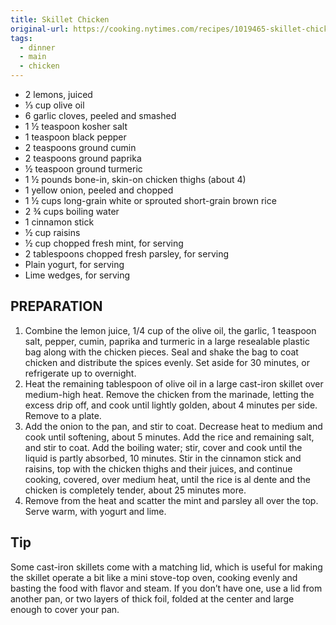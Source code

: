 ```yaml
---
title: Skillet Chicken
original-url: https://cooking.nytimes.com/recipes/1019465-skillet-chicken-with-cumin-paprika-and-mint
tags:
  - dinner
  - main
  - chicken
---
```

* 2 lemons, juiced
* ⅓ cup olive oil
* 6 garlic cloves, peeled and smashed
* 1 ½ teaspoon kosher salt
* 1 teaspoon black pepper
* 2 teaspoons ground cumin
* 2 teaspoons ground paprika
* ½ teaspoon ground turmeric
* 1 ½ pounds bone-in, skin-on chicken thighs (about 4)
* 1 yellow onion, peeled and chopped
* 1 ½ cups long-grain white or sprouted short-grain brown rice
* 2 ¾ cups boiling water
* 1 cinnamon stick
* ½ cup raisins
* ½ cup chopped fresh mint, for serving
* 2 tablespoons chopped fresh parsley, for serving
* Plain yogurt, for serving
* Lime wedges, for serving

## PREPARATION

1. Combine the lemon juice, 1/4 cup of the olive oil, the garlic, 1 teaspoon salt, pepper, cumin, paprika and turmeric in a large resealable plastic bag along with the chicken pieces. Seal and shake the bag to coat chicken and distribute the spices evenly. Set aside for 30 minutes, or refrigerate up to overnight.
1. Heat the remaining tablespoon of olive oil in a large cast-iron skillet over medium-high heat. Remove the chicken from the marinade, letting the excess drip off, and cook until lightly golden, about 4 minutes per side. Remove to a plate.
1. Add the onion to the pan, and stir to coat. Decrease heat to medium and cook until softening, about 5 minutes. Add the rice and remaining salt, and stir to coat. Add the boiling water; stir, cover and cook until the liquid is partly absorbed, 10 minutes. Stir in the cinnamon stick and raisins, top with the chicken thighs and their juices, and continue cooking, covered, over medium heat, until the rice is al dente and the chicken is completely tender, about 25 minutes more.
1. Remove from the heat and scatter the mint and parsley all over the top. Serve warm, with yogurt and lime.

## Tip

Some cast-iron skillets come with a matching lid, which is useful for making the skillet operate a bit like a mini stove-top oven, cooking evenly and basting the food with flavor and steam. If you don’t have one, use a lid from another pan, or two layers of thick foil, folded at the center and large enough to cover your pan.